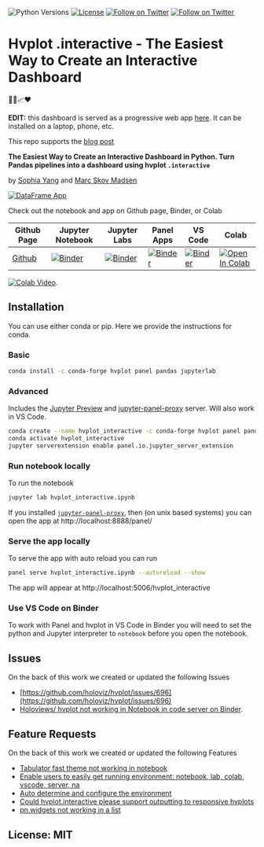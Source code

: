 ![Python Versions](https://img.shields.io/badge/python-3.7%20%7C%203.8%20%7C%203.9-blue) [![License](https://img.shields.io/badge/License-MIT-blue.svg)](https://opensource.org/licenses/MIT) [![Follow on Twitter](https://img.shields.io/twitter/follow/sophiamyang.svg?style=social)](https://twitter.com/sophiamyang) [![Follow on Twitter](https://img.shields.io/twitter/follow/MarcSkovMadsen.svg?style=social)](https://twitter.com/MarcSkovMadsen)

# Hvplot .interactive - The Easiest Way to Create an Interactive Dashboard

🐍🐼📈❤️

**EDIT:** this dashboard is served as a progressive web app [here](https://ryanfobel.github.io/hvplot_interactive/hvplot_interactive.html). It can be installed on a laptop, phone, etc.

This repo supports the [blog post](https://sophiamyang.medium.com/the-easiest-way-to-create-an-interactive-dashboard-in-python-77440f2511d1?sk=e1ea8c40c090cdbe7689333267f73b25)

**The Easiest Way to Create an Interactive Dashboard in Python. Turn Pandas pipelines into a
dashboard using hvplot `.interactive`**

by [Sophia Yang](https://twitter.com/sophiamyang) and [Marc Skov Madsen](https://twitter.com/MarcSkovMadsen)

[![DataFrame App](assets/easy-dataframe-exploration.gif)](https://mybinder.org/v2/gh/sophiamyang/hvplot_interactive/HEAD?urlpath=lab/tree/hvplot_interactive.ipynb)

Check out the notebook and app on Github page, Binder, or Colab

| Github Page | Jupyter Notebook | Jupyter Labs | Panel Apps | VS Code | Colab |
| - | - | - | - | - | - |
| [Github](https://sophiamyang.github.io/hvplot_interactive/hvplot_interactive.html) |[![Binder](https://mybinder.org/badge_logo.svg)](https://mybinder.org/v2/gh/sophiamyang/hvplot_interactive/HEAD?filepath=hvplot_interactive.ipynb) | [![Binder](https://mybinder.org/badge_logo.svg)](https://mybinder.org/v2/gh/sophiamyang/hvplot_interactive/HEAD?urlpath=lab/tree/hvplot_interactive.ipynb) | [![Binder](https://mybinder.org/badge_logo.svg)](https://mybinder.org/v2/gh/sophiamyang/hvplot_interactive/HEAD?urlpath=panel) | [![Binder](https://mybinder.org/badge_logo.svg)](https://mybinder.org/v2/gh/sophiamyang/hvplot_interactive/HEAD?urlpath=vscode) | [![Open In Colab](https://colab.research.google.com/assets/colab-badge.svg)](https://colab.research.google.com/github/sophiamyang/hvplot_interactive/blob/HEAD/hvplot_interactive.ipynb)

[![Colab Video](assets/hvplot-example-colab.gif)](https://colab.research.google.com/github/sophiamyang/hvplot_interactive/blob/HEAD/hvplot_interactive.ipynb).

## Installation

You can use either conda or pip. Here we provide the instructions for conda.

### Basic

```bash
conda install -c conda-forge hvplot panel pandas jupyterlab
```

### Advanced

Includes the [Jupyter Preview](https://blog.holoviz.org/panel_0.12.0.html#JupyterLab-previews) and [jupyter-panel-proxy](https://github.com/holoviz/jupyter-panel-proxy) server. Will also work in VS Code.

```bash
conda create --name hvplot_interactive -c conda-forge hvplot panel pandas jupyterlab jupyter-panel-proxy jupyter_bokeh
conda activate hvplot_interactive
jupyter serverextension enable panel.io.jupyter_server_extension
```

### Run notebook locally

To run the notebook

```bash
jupyter lab hvplot_interactive.ipynb
```

If you installed [`jupyter-panel-proxy`](https://github.com/holoviz/jupyter-panel-proxy), then (on unix based systems) you can open the app at
http://localhost:8888/panel/

### Serve the app locally

To serve the app with auto reload you can run

```bash
panel serve hvplot_interactive.ipynb --autoreload --show
```

The app will appear at http://localhost:5006/hvplot_interactive

### Use VS Code on Binder

To work with Panel and hvplot in VS Code in Binder you will need to set the python and Jupyter interpreter to `notebook` before you open the notebook.

## Issues

On the back of this work we created or updated the following Issues

- [https://github.com/holoviz/hvplot/issues/696](https://github.com/holoviz/hvplot/issues/696)
- [Holoviews/ hvplot not working in Notebook in code server on Binder](https://github.com/coder/code-server/issues/4753).

## Feature Requests

On the back of this work we created or updated the following Features

- [Tabulator fast theme not working in notebook](https://github.com/holoviz/panel/issues/3104)
- [Enable users to easily get running environment: notebook, lab, colab, vscode, server, na](https://github.com/holoviz/panel/issues/3103)
- [Auto determine and configure the environment](https://github.com/holoviz/panel/issues/2242#issuecomment-1013609253)
- [Could hvplot.interactive please support outputting to responsive hvplots](https://github.com/holoviz/hvplot/issues/695)
- [pn.widgets not working in a list](https://github.com/holoviz/hvplot/issues/697)

## License: MIT
